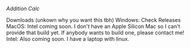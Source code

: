*Addition Calc*

Downloads (unkown why you want this tbh)
Windows: Check Releases
MacOS: Intel coming soon. I don't have an Apple Silicon Mac so I can't provide that build yet. If anybody wants to build one, please contact me!
Intel: Also coming soon. I have a laptop with linux.
